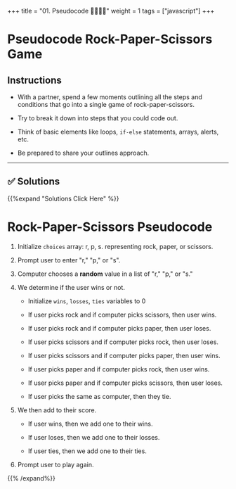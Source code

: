 +++
title = "01. Pseudocode 👩‍🎓👨‍🎓"
weight = 1
tags = ["javascript"] 
+++

# Pseudocode Rock-Paper-Scissors Game

## Instructions

* With a partner, spend a few moments outlining all the steps and conditions that go into a single game of rock-paper-scissors.

* Try to break it down into steps that you could code out.

* Think of basic elements like loops, `if-else` statements, arrays, alerts, etc.

* Be prepared to share your outlines approach.

---

## ✅ Solutions 
{{%expand "Solutions Click Here" %}}

# Rock-Paper-Scissors Pseudocode

1. Initialize `choices` array: r, p, s. representing rock, paper, or scissors.

2. Prompt user to enter "r," "p," or "s".

3. Computer chooses a **random** value in a list of "r," "p," or "s."

4. We determine if the user wins or not.

   * Initialize `wins`, `losses`, `ties` variables to 0

   * If user picks rock and if computer picks scissors, then user wins.

   * If user picks rock and if computer picks paper, then user loses.

   * If user picks scissors and if computer picks rock, then user loses.

   * If user picks scissors and if computer picks paper, then user wins.

   * If user picks paper and if computer picks rock, then user wins.

   * If user picks paper and if computer picks scissors, then user loses.

   * If user picks the same as computer, then they tie.

5. We then add to their score.

   * If user wins, then we add one to their wins.
    
   * If user loses, then we add one to their losses.
    
   * If user ties, then we add one to their ties.

6. Prompt user to play again.


{{% /expand%}}